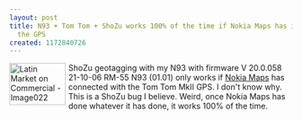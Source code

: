 ```yaml
---
layout: post
title: N93 + Tom Tom + ShoZu works 100% of the time if Nokia Maps has initialized
  the GPS
created: 1172840726
---
```

<a href="http://www.flickr.com/photos/roland/407337292/" title="GeoWalk with N93 and Tom Tom in East Van - Latin Market on Commercial"><img style="margin-right: 5px" src="http://farm1.static.flickr.com/133/407337292_e203e72884_t.jpg" alt="Latin Market on Commercial - Image022" width="100" height="75" align="left" /></a> <p> ShoZu geotagging with my N93 with firmware V 20.0.058 21-10-06 RM-55 N93 (01.01) only works if <a href="http://mobilesearch.nokia.com/A4160036">Nokia Maps</a> has connected with the Tom Tom MkII GPS. I don&#39;t know why. This is a ShoZu bug I believe. Weird, once Nokia Maps has done whatever it has done, it works 100% of the time. </p>
